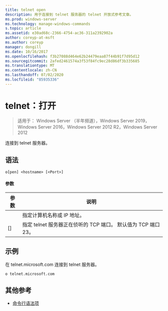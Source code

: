```yaml
---
title: telnet open
description: 用于连接到 telnet 服务器的 telnet 开放式参考文章。
ms.prod: windows-server
ms.technology: manage-windows-commands
s.topic: article
ms.assetid: e30ad68c-2366-4754-ac36-311a2392902a
author: coreyp-at-msft
ms.author: coreyp
manager: dongill
ms.date: 10/16/2017
ms.openlocfilehash: f3b27088d464e62b24479eaa87f44b91f7d95d12
ms.sourcegitcommit: 2afed2461574a3f53f84fc9ec28d86df3b335685
ms.translationtype: MT
ms.contentlocale: zh-CN
ms.lasthandoff: 07/02/2020
ms.locfileid: "85935336"
---
```

# <a name="telnet-open"></a>telnet：打开

> 适用于： Windows Server （半年频道），Windows Server 2019，Windows Server 2016，Windows Server 2012 R2，Windows Server 2012

连接到 telnet 服务器。

## <a name="syntax"></a>语法
```
o[pen] <hostname> [<Port>]
```
#### <a name="parameters"></a>参数

| 参数  |                                        说明                                         |
|------------|--------------------------------------------------------------------------------------------|
| <hostname> |                         指定计算机名称或 IP 地址。                         |
|  [<Port>]  | 指定 telnet 服务器正在侦听的 TCP 端口。 默认值为 TCP 端口23。 |

## <a name="examples"></a>示例
在 telnet.microsoft.com 连接到 telnet 服务器。
```
o telnet.microsoft.com
```
## <a name="additional-references"></a>其他参考
- [命令行语法项](command-line-syntax-key.md)

